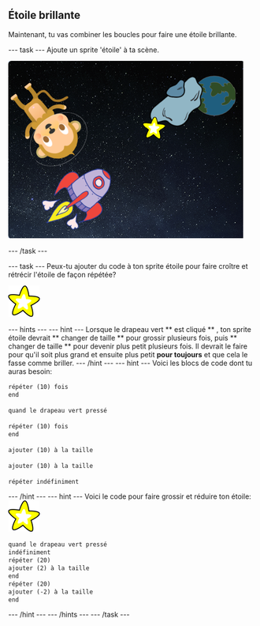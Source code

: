 ## Étoile brillante

Maintenant, tu vas combiner les boucles pour faire une étoile brillante.

\--- task \--- Ajoute un sprite 'étoile' à ta scène.

![Ajouter une sprite étoile](images/space-star-sprite.png)

\--- /task \---

\--- task \--- Peux-tu ajouter du code à ton sprite étoile pour faire croître et rétrécir l'étoile de façon répétée?

![Tester une étoile brillante](images/sprite-star.png)

\--- hints \--- \--- hint \--- Lorsque le drapeau vert ** est cliqué ** , ton sprite étoile devrait ** changer de taille ** pour grossir plusieurs fois, puis ** changer de taille ** pour devenir plus petit plusieurs fois. Il devrait le faire pour qu'il soit plus grand et ensuite plus petit **pour toujours** et que cela le fasse comme briller. \--- /hint \--- \--- hint \--- Voici les blocs de code dont tu auras besoin:

```blocks3
répéter (10) fois
end

quand le drapeau vert pressé

répéter (10) fois
end

ajouter (10) à la taille

ajouter (10) à la taille

répéter indéfiniment
```

\--- /hint \--- \--- hint \--- Voici le code pour faire grossir et réduire ton étoile: ![Sprite Étoile](images/sprite-star.png)

```blocks3
quand le drapeau vert pressé
indéfiniment
répéter (20)
ajouter (2) à la taille 
end
répéter (20)
ajouter (-2) à la taille
end

```

\--- /hint \--- \--- /hints \--- \--- /task \---